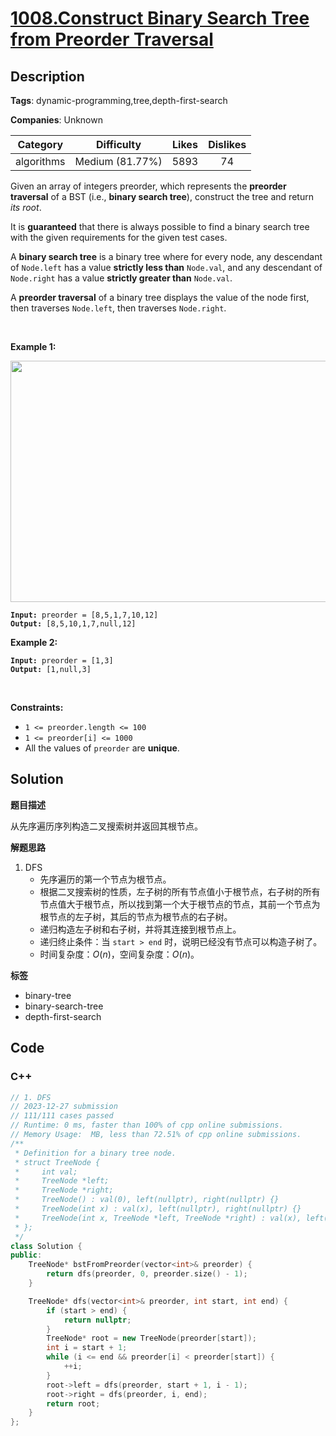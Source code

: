 # [1008.Construct Binary Search Tree from Preorder Traversal](https://leetcode.com/problems/construct-binary-search-tree-from-preorder-traversal/description/)

## Description

**Tags**: dynamic-programming,tree,depth-first-search

**Companies**: Unknown

|  Category  |   Difficulty    | Likes | Dislikes |
| :--------: | :-------------: | :---: | :------: |
| algorithms | Medium (81.77%) | 5893  |    74    |

<p>Given an array of integers preorder, which represents the <strong>preorder traversal</strong> of a BST (i.e., <strong>binary search tree</strong>), construct the tree and return <em>its root</em>.</p>
<p>It is <strong>guaranteed</strong> that there is always possible to find a binary search tree with the given requirements for the given test cases.</p>
<p>A <strong>binary search tree</strong> is a binary tree where for every node, any descendant of <code>Node.left</code> has a value <strong>strictly less than</strong> <code>Node.val</code>, and any descendant of <code>Node.right</code> has a value <strong>strictly greater than</strong> <code>Node.val</code>.</p>
<p>A <strong>preorder traversal</strong> of a binary tree displays the value of the node first, then traverses <code>Node.left</code>, then traverses <code>Node.right</code>.</p>
<p>&nbsp;</p>
<p><strong class="example">Example 1:</strong></p>
<img alt="" src="https://assets.leetcode.com/uploads/2019/03/06/1266.png" style="height: 386px; width: 590px;" />
<pre><code><strong>Input:</strong> preorder = [8,5,1,7,10,12]
<strong>Output:</strong> [8,5,10,1,7,null,12]</code></pre>
<p><strong class="example">Example 2:</strong></p>
<pre><code><strong>Input:</strong> preorder = [1,3]
<strong>Output:</strong> [1,null,3]</code></pre>
<p>&nbsp;</p>
<p><strong>Constraints:</strong></p>
<ul>
  <li><code>1 &lt;= preorder.length &lt;= 100</code></li>
  <li><code>1 &lt;= preorder[i] &lt;= 1000</code></li>
  <li>All the values of <code>preorder</code> are <strong>unique</strong>.</li>
</ul>

## Solution

**题目描述**

从先序遍历序列构造二叉搜索树并返回其根节点。

**解题思路**

1. DFS
   - 先序遍历的第一个节点为根节点。
   - 根据二叉搜索树的性质，左子树的所有节点值小于根节点，右子树的所有节点值大于根节点，所以找到第一个大于根节点的节点，其前一个节点为根节点的左子树，其后的节点为根节点的右子树。
   - 递归构造左子树和右子树，并将其连接到根节点上。
   - 递归终止条件：当 `start > end` 时，说明已经没有节点可以构造子树了。
   - 时间复杂度：$O(n)$，空间复杂度：$O(n)$。

**标签**

- binary-tree
- binary-search-tree
- depth-first-search

<!-- code start -->
## Code

### C++

```cpp
// 1. DFS
// 2023-12-27 submission
// 111/111 cases passed
// Runtime: 0 ms, faster than 100% of cpp online submissions.
// Memory Usage:  MB, less than 72.51% of cpp online submissions.
/**
 * Definition for a binary tree node.
 * struct TreeNode {
 *     int val;
 *     TreeNode *left;
 *     TreeNode *right;
 *     TreeNode() : val(0), left(nullptr), right(nullptr) {}
 *     TreeNode(int x) : val(x), left(nullptr), right(nullptr) {}
 *     TreeNode(int x, TreeNode *left, TreeNode *right) : val(x), left(left), right(right) {}
 * };
 */
class Solution {
public:
    TreeNode* bstFromPreorder(vector<int>& preorder) {
        return dfs(preorder, 0, preorder.size() - 1);
    }

    TreeNode* dfs(vector<int>& preorder, int start, int end) {
        if (start > end) {
            return nullptr;
        }
        TreeNode* root = new TreeNode(preorder[start]);
        int i = start + 1;
        while (i <= end && preorder[i] < preorder[start]) {
            ++i;
        }
        root->left = dfs(preorder, start + 1, i - 1);
        root->right = dfs(preorder, i, end);
        return root;
    }
};
```

<!-- code end -->
